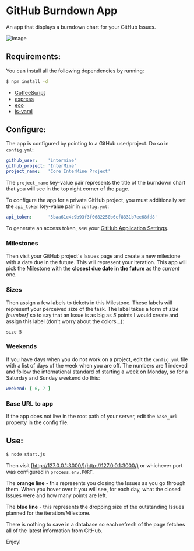 # GitHub Burndown App

An app that displays a burndown chart for your GitHub Issues.

![image](https://raw.github.com/radekstepan/github-burndown-chart/original/example.png)

## Requirements:

You can install all the following dependencies by running:

```bash
$ npm install -d
```

- [CoffeeScript](http://coffeescript.org/)
- [express](http://expressjs.com/)
- [eco](https://github.com/sstephenson/eco)
- [js-yaml](https://github.com/visionmedia/js-yaml)

## Configure:

The app is configured by pointing to a GitHub user/project. Do so in `config.yml`:

```yaml
github_user:    'intermine'
github_project: 'InterMine'
project_name:   'Core InterMine Project'
```

The `project_name` key-value pair represents the title of the burndown chart that you will see in the top right corner of the page.

To configure the app for a private GitHub project, you must additionally set the `api_token` key-value pair in `config.yml`:

```yaml
api_token:      '5baa61e4c9b93f3f0682250b6cf8331b7ee68fd8'
```

To generate an access token, see your [GitHub Application Settings](https://github.com/settings/applications).

### Milestones

Then visit your GitHub project's Issues page and create a new milestone with a date due in the future. This will represent your iteration. This app will pick the Milestone with the **closest due date in the future** as the *current* one.

### Sizes

Then assign a few labels to tickets in this Milestone. These labels will represent your perceived size of the task. The label takes a form of *size [number]* so to say that an Issue is as big as *5* points I would create and assign this label (don't worry about the colors...):

```
size 5
```

### Weekends

If you have days when you do not work on a project, edit the `config.yml` file with a list of days of the week when you are off. The numbers are 1 indexed and follow the international standard of starting a week on Monday, so for a Saturday and Sunday weekend do this:

```yaml
weekend: [ 6, 7 ]
```

### Base URL to app

If the app does not live in the root path of your server, edit the `base_url` property in the config file.

## Use:

```bash
$ node start.js
```

Then visit [http://127.0.0.1:3000/](http://127.0.0.1:3000/) or whichever port was configured in `process.env.PORT`.

The **orange line** - this represents you closing the Issues as you go through them. When you hover over it you will see, for each day, what the closed Issues were and how many points are left.

The **blue line** - this represents the dropping size of the outstanding Issues planned for the iteration/Milestone.

There is nothing to save in a database so each refresh of the page fetches all of the latest information from GitHub.

Enjoy!